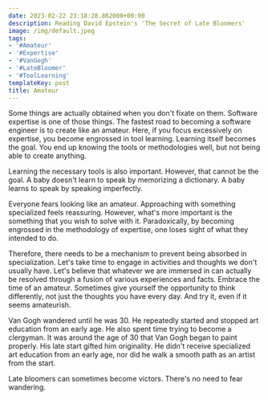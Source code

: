 ```yaml
---
date: 2023-02-22 23:18:28.862000+00:00
description: Reading David Epstein's 'The Secret of Late Bloomers'
image: /img/default.jpeg
tags:
- '#Amateur'
- '#Expertise'
- '#VanGogh'
- '#LateBloomer'
- '#ToolLearning'
templateKey: post
title: Amateur
---
```


Some things are actually obtained when you don't fixate on them. Software expertise is one of those things. The fastest road to becoming a software engineer is to create like an amateur. Here, if you focus excessively on expertise, you become engrossed in tool learning. Learning itself becomes the goal. You end up knowing the tools or methodologies well, but not being able to create anything.

Learning the necessary tools is also important. However, that cannot be the goal. A baby doesn't learn to speak by memorizing a dictionary. A baby learns to speak by speaking imperfectly.

Everyone fears looking like an amateur. Approaching with something specialized feels reassuring. However, what's more important is the something that you wish to solve with it. Paradoxically, by becoming engrossed in the methodology of expertise, one loses sight of what they intended to do.

Therefore, there needs to be a mechanism to prevent being absorbed in specialization. Let's take time to engage in activities and thoughts we don't usually have. Let's believe that whatever we are immersed in can actually be resolved through a fusion of various experiences and facts. Embrace the time of an amateur. Sometimes give yourself the opportunity to think differently, not just the thoughts you have every day. And try it, even if it seems amateurish.

Van Gogh wandered until he was 30. He repeatedly started and stopped art education from an early age. He also spent time trying to become a clergyman. It was around the age of 30 that Van Gogh began to paint properly. His late start gifted him originality. He didn't receive specialized art education from an early age, nor did he walk a smooth path as an artist from the start.

Late bloomers can sometimes become victors. There's no need to fear wandering.